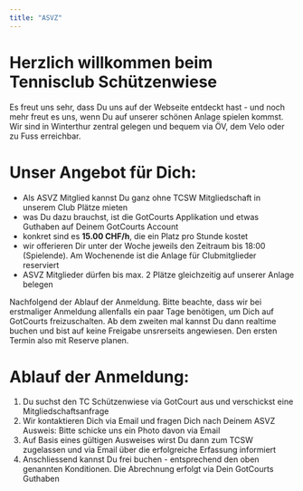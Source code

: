 ```yaml
---
title: "ASVZ"
---
```


# Herzlich willkommen beim Tennisclub Schützenwiese

Es freut uns sehr, dass Du uns auf der Webseite entdeckt hast - und noch mehr freut es uns, wenn Du auf unserer schönen Anlage spielen kommst. Wir sind in Winterthur zentral gelegen und bequem via ÖV, dem Velo oder zu Fuss erreichbar.

# Unser Angebot für Dich:

- Als ASVZ Mitglied kannst Du ganz ohne TCSW Mitgliedschaft in unserem Club Plätze mieten
- was Du dazu brauchst, ist die GotCourts Applikation und etwas Guthaben auf Deinem GotCourts Account
- konkret sind es **15.00 CHF/h**, die ein Platz pro Stunde kostet
- wir offerieren Dir unter der Woche jeweils den Zeitraum bis 18:00 (Spielende). Am Wochenende ist die Anlage für Clubmitglieder reserviert
- ASVZ Mitglieder dürfen bis max. 2 Plätze gleichzeitig auf unserer Anlage belegen

Nachfolgend der Ablauf der Anmeldung. Bitte beachte, dass wir bei erstmaliger Anmeldung allenfalls ein paar Tage benötigen, um Dich auf GotCourts freizuschalten. Ab dem zweiten mal kannst Du dann realtime buchen und bist auf keine Freigabe unsrerseits angewiesen. Den ersten Termin also mit Reserve planen.

# Ablauf der Anmeldung:

1. Du suchst den TC Schützenwiese via GotCourt aus und verschickst eine Mitgliedschaftsanfrage
2. Wir kontaktieren Dich via Email und fragen Dich nach Deinem ASVZ Ausweis: Bitte schicke uns ein Photo davon via Email
3. Auf Basis eines gültigen Ausweises wirst Du dann zum TCSW zugelassen und via Email über die erfolgreiche Erfassung informiert
4. Anschliessend kannst Du frei buchen - entsprechend den oben genannten Konditionen. Die Abrechnung erfolgt via Dein GotCourts Guthaben
